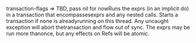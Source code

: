 transaction-flags => TBD, pass nil for nowRuns the exprs (in an implicit do) in a transaction that encompassesexprs and any nested calls.  Starts a transaction if none is alreadyrunning on this thread. Any uncaught exception will abort thetransaction and flow out of sync. The exprs may be run more thanonce, but any effects on Refs will be atomic.